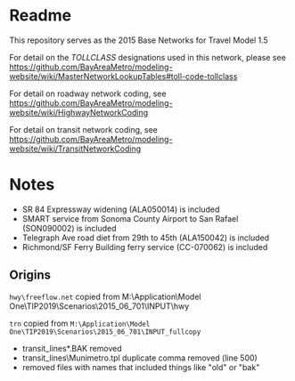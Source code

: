 # Readme

This repository serves as the 2015 Base Networks for Travel Model 1.5

For detail on the *TOLLCLASS* designations used in this network, please see https://github.com/BayAreaMetro/modeling-website/wiki/MasterNetworkLookupTables#toll-code-tollclass

For detail on roadway network coding, see https://github.com/BayAreaMetro/modeling-website/wiki/HighwayNetworkCoding

For detail on transit network coding, see https://github.com/BayAreaMetro/modeling-website/wiki/TransitNetworkCoding

# Notes

* SR 84 Expressway widening (ALA050014) is included
* SMART service from Sonoma County Airport to San Rafael (SON090002) is included
* Telegraph Ave road diet from 29th to 45th (ALA150042) is included
* Richmond/SF Ferry Building ferry service (CC-070062) is included

## Origins

`hwy\freeflow.net` copied from M:\Application\Model One\TIP2019\Scenarios\2015_06_701\INPUT\hwy

`trn` copied from `M:\Application\Model One\TIP2019\Scenarios\2015_06_701\INPUT_fullcopy`
* transit_lines\*.BAK removed
* transit_lines\Munimetro.tpl duplicate comma removed (line 500)
* removed files with names that included things like "old" or "bak"
